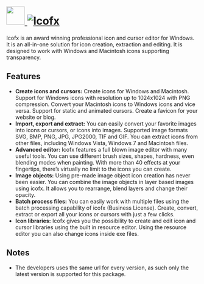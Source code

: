 # [<img src="https://cdn.jsdelivr.net/gh/AdmiringWorm/chocolatey-packages@1f01d57acb30bccbfd80c9a95c58c32a0e7cbe0d/icons/icofx.png" height="48" width="48" /> ![Icofx](https://img.shields.io/chocolatey/v/icofx.svg?label=Icofx&style=for-the-badge)](https://chocolatey.org/packages/icofx)

Icofx is an award winning professional icon and cursor editor for Windows. It is an all-in-one solution for icon creation, extraction and editing. It is designed to work with Windows and Macintosh icons supporting transparency.

## Features

- **Create icons and cursors:** Create icons for Windows and Macintosh. Support for Windows icons with resolution up to 1024x1024 with PNG compression. Convert your Macintosh icons to Windows icons and vice versa. Support for static and animated cursors. Create a favicon for your website or blog.
- **Import, export and extract:** You can easily convert your favorite images into icons or cursors, or icons into images. Supported image formats SVG, BMP, PNG, JPG, JPG2000, TIF and GIF. You can extract icons from other files, including Windows Vista, Windows 7 and Macintosh files.
- **Advanced editor:** Icofx features a full blown image editor with many useful tools. You can use different brush sizes, shapes, hardness, even blending modes when painting. With more than 40 effects at your fingertips, there’s virtually no limit to the icons you can create.
- **Image objects:** Using pre-made image object icon creation has never been easier. You can combine the image objects in layer based images using icofx. It allows you to rearrange, blend layers and change their opacity.
- **Batch process files:** You can easily work with multiple files using the batch processing capability of icofx (Business License). Create, convert, extract or export all your icons or cursors with just a few clicks.
- **Icon libraries:** Icofx gives you the possibility to create and edit icon and cursor libraries using the built in resource editor. Using the resource editor you can also change icons inside exe files.

## Notes

- The developers uses the same url for every version, as such only the latest version is supported for this package.
